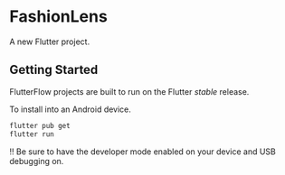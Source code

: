 # FashionLens

A new Flutter project.

## Getting Started

FlutterFlow projects are built to run on the Flutter _stable_ release.

To install into an Android device.

```bash
flutter pub get
flutter run
```

:bangbang: Be sure to have the developer mode enabled on your device and USB debugging on.
